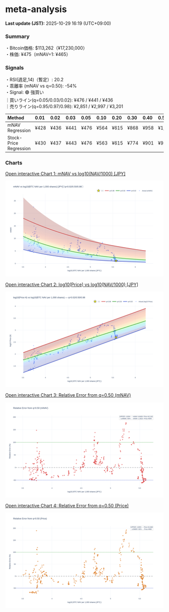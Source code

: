# meta-analysis


<!--REPORT:START-->
**Last update (JST):** 2025-10-29 16:19 (UTC+09:00)

### Summary
・Bitcoin価格: $113,262（¥17,230,000）  
・株価: ¥475（mNAV=1: ¥465）

### Signals
・RSI(週足,14)（暫定）: 20.2  
・乖離率 (mNAV vs q=0.50): -54%  
・Signal: 🟣 強買い  
｜買いライン(q=0.05/0.03/0.02): ¥476 / ¥441 / ¥436  
｜売りライン(q=0.95/0.97/0.98): ¥2,851 / ¥2,997 / ¥3,201

| Method                 | 0.01   | 0.02   | 0.03   | 0.05   | 0.10   | 0.20   | 0.30   | 0.40   | 0.50   | 0.60   | 0.70   | 0.80   | 0.90   | 0.95   | 0.97   | 0.98   | 0.99   |
|:-----------------------|:-------|:-------|:-------|:-------|:-------|:-------|:-------|:-------|:-------|:-------|:-------|:-------|:-------|:-------|:-------|:-------|:-------|
| mNAV Regression        | ¥428   | ¥436   | ¥441   | ¥476   | ¥564   | ¥615   | ¥868   | ¥958   | ¥1,081 | ¥1,309 | ¥1,458 | ¥1,846 | ¥2,549 | ¥2,851 | ¥2,997 | ¥3,201 | ¥3,202 |
| Stock-Price Regression | ¥430   | ¥437   | ¥443   | ¥476   | ¥563   | ¥615   | ¥774   | ¥901   | ¥980   | ¥1,159 | ¥1,327 | ¥1,783 | ¥2,317 | ¥2,518 | ¥2,634 | ¥2,890 | ¥2,909 |

### Charts
[Open interactive Chart 1: mNAV vs log10(NAV/1000) [JPY]](https://tkzm240.github.io/meta-analysis/fig1.html)

![fig1](assets/fig1.png)

[Open interactive Chart 2: log10(Price) vs log10(NAV/1000) [JPY]](https://tkzm240.github.io/meta-analysis/fig2.html)

![fig2](assets/fig2.png)

[Open interactive Chart 3: Relative Error from q=0.50 (mNAV)](https://tkzm240.github.io/meta-analysis/fig3.html)

![fig3](assets/fig3.png)

[Open interactive Chart 4: Relative Error from q=0.50 (Price)](https://tkzm240.github.io/meta-analysis/fig4.html)

![fig4](assets/fig4.png)
<!--REPORT:END-->
